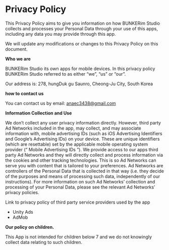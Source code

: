 # **Privacy Policy**

This Privacy Policy aims to give you information on how BUNKERim Studio
collects and processes your Personal Data through your use of this apps,
including any data you may provide through this app.

We will update any modifications or changes to this Privacy Policy on this
document.

**Who we are**

BUNKERim Studio its own apps for mobile devices. In this privacy policy
BUNKERim Studio referred to as either “we”, “us” or “our”.

Our address is:  278, hungDuk gu Saunro, Cheong-Ju City, South Korea

**how to contact us**

You can contact us by email: anaec3438@gmail.com

**Information Collection and Use**

We don’t collect any user privacy information directly. However, third party
Ad Networks included in the app, may collect, and may associate information
with, mobile advertising IDs (such as iOS Advertising Identifiers and Google’s
Advertising IDs) on your device. These are unique identifiers (which are
resettable) set by the applicable mobile operating system provider (“ Mobile
Advertising IDs ”). We provide access to our apps third party Ad Networks and
they will directly collect and process information via the cookies and other
tracking technologies. This is so Ad Networks can serve you with content that
is tailored to your preferences. Ad Networks are controllers of the Personal
Data that is collected in that way (i.e. they decide of the purposes and means
of processing such data, independently of our instructions). For more
information on such Ad Networks’ collection and processing of your Personal
Data, please see the relevant Ad Networks’ privacy policies.

Link to privacy policy of third party service providers used by the app

  * Unity Ads
  * AdMob



**Our policy on children.**

This App is not intended for children below 7 and we do not knowingly collect
data relating to such children.

